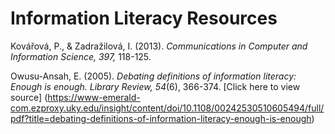 # Information Literacy Resources #

Kovářová, P., & Zadražilová, I. (2013). *Communications in Computer and Information Science, 397,* 118-125.

Owusu-Ansah, E. (2005). *Debating definitions of information literacy: Enough is enough. Library Review, 54*(6), 366-374. [Click here to view source] (https://www-emerald-com.ezproxy.uky.edu/insight/content/doi/10.1108/00242530510605494/full/pdf?title=debating-definitions-of-information-literacy-enough-is-enough)

